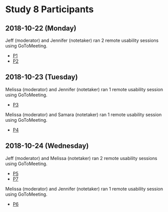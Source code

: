 # Study 8 Participants

## 2018-10-22 (Monday)

Jeff (moderator) and Jennifer (notetaker) ran 2 remote usability sessions using GoToMeeting.

- [P1](https://github.com/department-of-veterans-affairs/va.gov-team/tree/master/user-research/study-8/participant-notes/p1)
- [P2](https://github.com/department-of-veterans-affairs/va.gov-team/tree/master/user-research/study-8/participant-notes/p2)



## 2018-10-23 (Tuesday)

Melissa (moderator) and Jennifer (notetaker) ran 1 remote usability session using GoToMeeting.

- [P3](https://github.com/department-of-veterans-affairs/va.gov-team/tree/master/user-research/study-8/participant-notes/p3)

Melissa (moderator) and Samara (notetaker) ran 1 remote usability session using GoToMeeting.

- [P4](https://github.com/department-of-veterans-affairs/va.gov-team/tree/master/user-research/study-8/participant-notes/p4)



## 2018-10-24 (Wednesday)

Jeff (moderator) and Melissa (notetaker) ran 2 remote usability sessions using GoToMeeting.

- [P5](https://github.com/department-of-veterans-affairs/va.gov-team/tree/master/user-research/study-8/participant-notes/p5)
- [P7](https://github.com/department-of-veterans-affairs/va.gov-team/tree/master/user-research/study-8/participant-notes/p7)



Melissa (moderator) and Jennifer (notetaker) ran 1 remote usability session using GoToMeeting.

- [P6](https://github.com/department-of-veterans-affairs/va.gov-team/tree/master/user-research/study-8/participant-notes/p6)